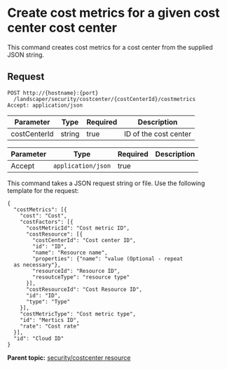 # Create cost metrics for a given cost center cost center

This command creates cost metrics for a cost center from the supplied JSON string.

## Request

```
POST http://{hostname}:{port}
  /landscaper/security/costcenter/{costCenterId}/costmetrics
Accept: application/json

```

|Parameter|Type|Required|Description|
|---------|----|--------|-----------|
|costCenterId|string|true|ID of the cost center|

|Parameter|Type|Required|Description|
|---------|----|--------|-----------|
|Accept|`application/json`|true| |

This command takes a JSON request string or file. Use the following template for the request:

```
{
  "costMetrics": [{
    "cost": "Cost",
    "costFactors": [{
      "costMetricId": "Cost metric ID",
      "costResource": [{
        "costCenterId": "Cost center ID",
        "id": "ID",
        "name": "Resource name",
        "properties": {"name": "value (Optional - repeat 
  as necessary"},
        "resourceId": "Resource ID",
        "resoutceType": "resource type"
      }],
      "costResourceId": "Cost Resource ID",
      "id": "ID",
      "type": "Type"
    }],
    "costMetricType": "Cost metric type",
    "id": "Mertics ID",
    "rate": "Cost rate"
  }],
  "id": "Cloud ID"
}

```

**Parent topic:** [security/costcenter resource](../../com.ibm.edt.api.doc/topics/security_costcenter_.md)

